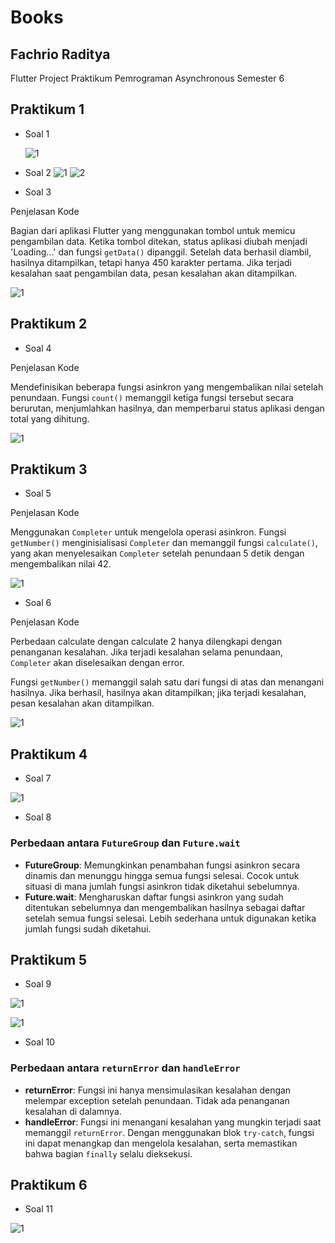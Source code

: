 # Books

## Fachrio Raditya

Flutter Project Praktikum Pemrograman Asynchronous Semester 6

## Praktikum 1

- Soal 1

  ![1](./images/11.png)

- Soal 2
  ![1](./images/121.png)
  ![2](./images/122.png)

- Soal 3

Penjelasan Kode

Bagian dari aplikasi Flutter yang menggunakan tombol untuk memicu pengambilan data. Ketika tombol ditekan, status aplikasi diubah menjadi 'Loading...' dan fungsi `getData()` dipanggil. Setelah data berhasil diambil, hasilnya ditampilkan, tetapi hanya 450 karakter pertama. Jika terjadi kesalahan saat pengambilan data, pesan kesalahan akan ditampilkan.

![1](./images/13.png)

## Praktikum 2

- Soal 4

Penjelasan Kode

Mendefinisikan beberapa fungsi asinkron yang mengembalikan nilai setelah penundaan. Fungsi `count()` memanggil ketiga fungsi tersebut secara berurutan, menjumlahkan hasilnya, dan memperbarui status aplikasi dengan total yang dihitung.

![1](./images/24s.gif)

## Praktikum 3

- Soal 5

Penjelasan Kode

Menggunakan `Completer` untuk mengelola operasi asinkron. Fungsi `getNumber()` menginisialisasi `Completer` dan memanggil fungsi `calculate()`, yang akan menyelesaikan `Completer` setelah penundaan 5 detik dengan mengembalikan nilai 42.

![1](./images/35s.gif)

- Soal 6

Penjelasan Kode

Perbedaan calculate dengan calculate 2 hanya dilengkapi dengan penanganan kesalahan. Jika terjadi kesalahan selama penundaan, `Completer` akan diselesaikan dengan error.

Fungsi `getNumber()` memanggil salah satu dari fungsi di atas dan menangani hasilnya. Jika berhasil, hasilnya akan ditampilkan; jika terjadi kesalahan, pesan kesalahan akan ditampilkan.

![1](./images/36s.gif)

## Praktikum 4

- Soal 7

![1](./images/47.gif)

- Soal 8

### Perbedaan antara `FutureGroup` dan `Future.wait`

- **FutureGroup**: Memungkinkan penambahan fungsi asinkron secara dinamis dan menunggu hingga semua fungsi selesai. Cocok untuk situasi di mana jumlah fungsi asinkron tidak diketahui sebelumnya.
- **Future.wait**: Mengharuskan daftar fungsi asinkron yang sudah ditentukan sebelumnya dan mengembalikan hasilnya sebagai daftar setelah semua fungsi selesai. Lebih sederhana untuk digunakan ketika jumlah fungsi sudah diketahui.

## Praktikum 5

- Soal 9

![1](./images/591.gif)

![1](./images/592.png)

- Soal 10

### Perbedaan antara `returnError` dan `handleError`

- **returnError**: Fungsi ini hanya mensimulasikan kesalahan dengan melempar exception setelah penundaan. Tidak ada penanganan kesalahan di dalamnya.
- **handleError**: Fungsi ini menangani kesalahan yang mungkin terjadi saat memanggil `returnError`. Dengan menggunakan blok `try-catch`, fungsi ini dapat menangkap dan mengelola kesalahan, serta memastikan bahwa bagian `finally` selalu dieksekusi.

## Praktikum 6

- Soal 11

![1](./images/611.png)
